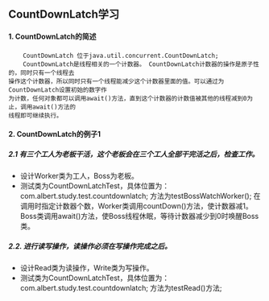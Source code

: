 ## CountDownLatch学习

#### 1. CountDownLatch的简述   

        CountDownLatch 位于java.util.concurrent.CountDownLatch;
        CountDownLatch是线程相关的一个计数器。 CountDownLatch计数器的操作是原子性的，同时只有一个线程去
    操作这个计数器，所以同时只有一个线程能减少这个计数器里面的值。可以通过为CountDownLatch设置初始的数字作
    为计数，任何对象都可以调用await()方法，直到这个计数器的计数值被其他的线程减到0为止，调用await()方法的
    线程即可继续执行。
    

#### 2. CountDownLatch的例子1

##### 2.1 有三个工人为老板干活，这个老板会在三个工人全部干完活之后，检查工作。

* 设计Worker类为工人，Boss为老板。
* 测试类为CountDownLatchTest，具体位置为：com.albert.study.test.countdownlatch;
    方法为testBossWatchWorker();
    在调用时指定计数器个数，Worker类调用countDown()方法，使计数器减1。
    Boss类调用await()方法，使Boss线程休眠，等待计数器减少到0时唤醒Boss类。


##### 2.2. 进行读写操作，读操作必须在写操作完成之后。

* 设计Read类为读操作，Write类为写操作。
* 测试类为CountDownLatchTest，具体位置为：com.albert.study.test.countdownlatch;
    方法为testRead()方法;


